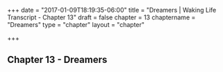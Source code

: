 +++
date = "2017-01-09T18:19:35-06:00"
title = "Dreamers | Waking Life Transcript - Chapter 13"
draft = false
chapter = 13
chaptername = "Dreamers"
type = "chapter"
layout = "chapter"

+++

## Chapter 13 - Dreamers

